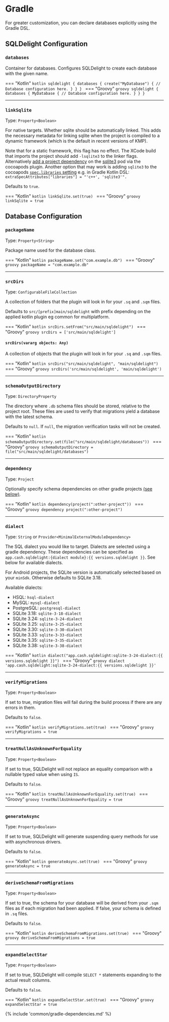 # Gradle

For greater customization, you can declare databases explicitly using the Gradle DSL.

## SQLDelight Configuration

### `databases`

Container for databases. Configures SQLDelight to create each database with the given name.

=== "Kotlin"
    ```kotlin
    sqldelight {
      databases {
        create("MyDatabase") {
          // Database configuration here.
        }
      }
    }
    ```
=== "Groovy"
    ```groovy
    sqldelight {
      databases {
        MyDatabase {
          // Database configuration here.
        }
      }
    }
    ```

----

### `linkSqlite`

Type: `Property<Boolean>`

For native targets. Whether sqlite should be automatically linked.
This adds the necessary metadata for linking sqlite when the project is compiled to a dynamic framework (which is the default in recent versions of KMP).

Note that for a static framework, this flag has no effect.
The XCode build that imports the project should add `-lsqlite3` to the linker flags.
Alternatively [add a project dependency](https://kotlinlang.org/docs/native-cocoapods-libraries.html) on the [sqlite3](https://cocoapods.org/pods/sqlite3) pod via the cocoapods plugin.
Another option that may work is adding `sqlite3` to the cocoapods [`spec.libraries` setting](https://guides.cocoapods.org/syntax/podspec.html#libraries) e.g. in Gradle Kotlin DSL: `extraSpecAttributes["libraries"] = "'c++', 'sqlite3'".`

Defaults to `true`.

=== "Kotlin"
    ```kotlin
    linkSqlite.set(true)
    ```
=== "Groovy"
    ```groovy
    linkSqlite = true
    ```

## Database Configuration

### `packageName`

Type: `Property<String>`

Package name used for the database class.

=== "Kotlin"
    ```kotlin
    packageName.set("com.example.db")
    ```
=== "Groovy"
    ```groovy
    packageName = "com.example.db"
    ```

----

### `srcDirs`

Type: `ConfigurableFileCollection`

A collection of folders that the plugin will look in for your `.sq` and `.sqm` files.

Defaults to `src/[prefix]main/sqldelight` with prefix depending on the applied kotlin plugin eg common for multiplatform.

=== "Kotlin"
    ```kotlin
    srcDirs.setFrom("src/main/sqldelight")
    ```
=== "Groovy"
    ```groovy
    srcDirs = ['src/main/sqldelight']
    ```

#### `srcDirs(vararg objects: Any)`

A collection of objects that the plugin will look in for your `.sq` and `.sqm` files.

=== "Kotlin"
    ```kotlin
    srcDirs("src/main/sqldelight", "main/sqldelight")
    ```
=== "Groovy"
    ```groovy
    srcDirs('src/main/sqldelight', 'main/sqldelight')
    ```

----

### `schemaOutputDirectory`

Type: `DirectoryProperty`

The directory where `.db` schema files should be stored, relative to the project root.
These files are used to verify that migrations yield a database with the latest schema.

Defaults to `null`.
If `null`, the migration verification tasks will not be created.

=== "Kotlin"
    ```kotlin
    schemaOutputDirectory.set(file("src/main/sqldelight/databases"))
    ```
=== "Groovy"
    ```groovy
    schemaOutputDirectory = file("src/main/sqldelight/databases")
    ```

----

### `dependency`

Type: `Project`

Optionally specify schema dependencies on other gradle projects [(see below)](#schema-dependencies).

=== "Kotlin"
    ```kotlin
    dependency(project(":other-project"))
    ```
=== "Groovy"
    ```groovy
    dependency project(":other-project")
    ```

----

### `dialect`

Type: `String` or `Provider<MinimalExternalModuleDependency>`

The SQL dialect you would like to target. Dialects are selected using a gradle dependency.
These dependencies can be specified as `app.cash.sqldelight:{dialect module}:{{ versions.sqldelight }}`.
See below for available dialects.

For Android projects, the SQLite version is automatically selected based on your `minSdk`.
Otherwise defaults to SQLite 3.18.

Available dialects:

* HSQL: `hsql-dialect`
* MySQL: `mysql-dialect`
* PostgreSQL: `postgresql-dialect`
* SQLite 3.18: `sqlite-3-18-dialect`
* SQLite 3.24: `sqlite-3-24-dialect`
* SQLite 3.25: `sqlite-3-25-dialect`
* SQLite 3.30: `sqlite-3-30-dialect`
* SQLite 3.33: `sqlite-3-33-dialect`
* SQLite 3.35: `sqlite-3-35-dialect`
* SQLite 3.38: `sqlite-3-38-dialect`

=== "Kotlin"
    ```kotlin
    dialect("app.cash.sqldelight:sqlite-3-24-dialect:{{ versions.sqldelight }}")
    ```
=== "Groovy"
    ```groovy
    dialect 'app.cash.sqldelight:sqlite-3-24-dialect:{{ versions.sqldelight }}'
    ```

----

### `verifyMigrations`

Type: `Property<Boolean>`

If set to true, migration files will fail during the build process if there are any errors in them.

Defaults to `false`.

=== "Kotlin"
    ```kotlin
    verifyMigrations.set(true)
    ```
=== "Groovy"
    ```groovy
    verifyMigrations = true
    ```

----

### `treatNullAsUnknownForEquality`

Type: `Property<Boolean>`

If set to true, SQLDelight will not replace an equality comparison with a nullable typed value when using `IS`.

Defaults to `false`.

=== "Kotlin"
    ```kotlin
    treatNullAsUnknownForEquality.set(true)
    ```
=== "Groovy"
    ```groovy
    treatNullAsUnknownForEquality = true
    ```

----

### `generateAsync`

Type: `Property<Boolean>`

If set to true, SQLDelight will generate suspending query methods for use with asynchronous drivers.

Defaults to `false`.

=== "Kotlin"
    ```kotlin
    generateAsync.set(true)
    ```
=== "Groovy"
    ```groovy
    generateAsync = true
    ```

----

### `deriveSchemaFromMigrations`

Type: `Property<Boolean>`

If set to true, the schema for your database will be derived from your `.sqm` files as if each migration had been applied.
If false, your schema is defined in `.sq` files.

Defaults to `false`.

=== "Kotlin"
    ```kotlin
    deriveSchemaFromMigrations.set(true)
    ```
=== "Groovy"
    ```groovy
    deriveSchemaFromMigrations = true
    ```

----

### `expandSelectStar`

Type: `Property<Boolean>`

If set to true, SQLDelight will compile `SELECT *` statements expanding to the actual result columns.

Defaults to `false`.

=== "Kotlin"
    ```kotlin
    expandSelectStar.set(true)
    ```
=== "Groovy"
    ```groovy
    expandSelectStar = true
    ```

{% include 'common/gradle-dependencies.md' %}

